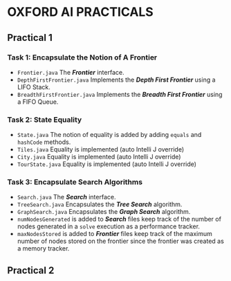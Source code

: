 # OXFORD AI PRACTICALS

## Practical 1

### Task 1: Encapsulate the Notion of A Frontier

- ```Frontier.java``` The ***Frontier*** interface.
- ```DepthFirstFrontier.java``` Implements the ***Depth First Frontier*** using a LIFO Stack.
- ```BreadthFirstFrontier.java``` Implements the ***Breadth First Frontier*** using a FIFO Queue.

### Task 2: State Equality 

- ```State.java``` The notion of equality is added by adding ```equals``` and ```hashCode``` methods.
- ```Tiles.java``` Equality is implemented (auto Intelli J override) 
- ```City.java``` Equality is implemented (auto Intelli J override)
- ```TourState.java``` Equality is implemented (auto Intelli J override)

### Task 3: Encapsulate Search Algorithms

- ```Search.java``` The ***Search*** interface.
- ```TreeSearch.java``` Encapsulates the ***Tree Search*** algorithm.
- ```GraphSearch.java``` Encapsulates the ***Graph Search*** algorithm.
- ```numNodesGenerated``` is added to ***Search*** files keep track of the number of nodes generated in a 
  ```solve``` execution as a performance tracker.
- ```maxNodesStored``` is added to ***Frontier*** files keep track of the maximum number of nodes stored on the 
  frontier since the frontier was created as a memory tracker.

## Practical 2